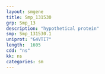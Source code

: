 ```yaml
---
layout: smgene
title: Smp_131530
grp: Smp_13
description: "hypothetical protein"
smp: Smp_131530.1
uniprot: "G4VTI7"
length:  1605
cdd: "ns"
kk: ns
categories: sm
---
```

